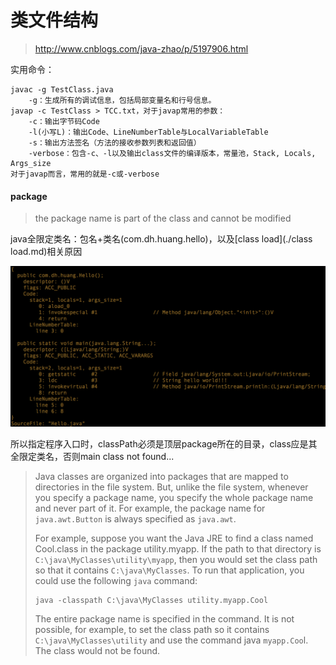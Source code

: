# 类文件结构

> http://www.cnblogs.com/java-zhao/p/5197906.html

实用命令：

```
javac -g TestClass.java
	-g：生成所有的调试信息，包括局部变量名和行号信息。
javap -c TestClass > TCC.txt，对于javap常用的参数：
	-c：输出字节码Code
	-l(小写L)：输出Code、LineNumberTable与LocalVariableTable
	-s：输出方法签名（方法的接收参数列表和返回值）
	-verbose：包含-c、-l以及输出class文件的编译版本，常量池，Stack, Locals, Args_size
对于javap而言，常用的就是-c或-verbose　　
```

#### package

> the package name is part of the class and cannot be modified

java全限定类名：包名+类名(com.dh.huang.hello)，以及[class load](./class load.md)相关原因

![](./img/base/class-code.png)

所以指定程序入口时，classPath必须是顶层package所在的目录，class应是其全限定类名，否则main class not found...

> Java classes are organized into packages that are mapped to directories in the file system. But, unlike the file system, whenever you specify a package name, you specify the whole package name and never part of it. For example, the package name for `java.awt.Button` is always specified as `java.awt`.
>
> For example, suppose you want the Java JRE to find a class named Cool.class in the package utility.myapp. If the path to that directory is `C:\java\MyClasses\utility\myapp`, then you would set the class path so that it contains `C:\java\MyClasses`. To run that application, you could use the following `java` command:
>
> ```
> java -classpath C:\java\MyClasses utility.myapp.Cool
> ```
>
> The entire package name is specified in the command. It is not possible, for example, to set the class path so it contains `C:\java\MyClasses\utility` and use the command java `myapp.Coo`l. The class would not be found.